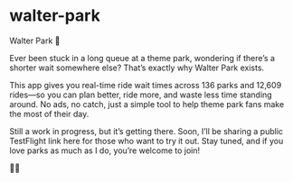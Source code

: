 # walter-park

Walter Park 🎢

Ever been stuck in a long queue at a theme park, wondering if there’s a shorter wait somewhere else? That’s exactly why Walter Park exists.

This app gives you real-time ride wait times across 136 parks and 12,609 rides—so you can plan better, ride more, and waste less time standing around. No ads, no catch, just a simple tool to help theme park fans make the most of their day.

Still a work in progress, but it’s getting there. Soon, I’ll be sharing a public TestFlight link here for those who want to try it out. Stay tuned, and if you love parks as much as I do, you’re welcome to join!

🚀🎡
